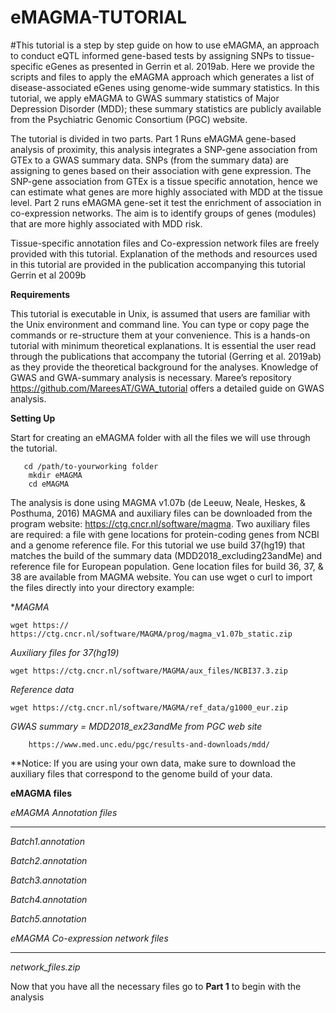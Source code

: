 # eMAGMA-TUTORIAL

#This tutorial is a step by step guide on how to use eMAGMA, an approach to conduct eQTL informed gene-based tests by assigning SNPs to tissue-specific eGenes as presented in Gerrin et al. 2019ab. Here we provide the scripts and files to apply the eMAGMA approach which generates a list of disease-associated eGenes using genome-wide summary statistics. In this tutorial, we apply eMAGMA to GWAS summary statistics of Major Depression Disorder (MDD); these summary statistics are publicly available from the Psychiatric Genomic Consortium (PGC) website. 

The tutorial is divided in two parts. Part 1 Runs eMAGMA gene-based analysis of proximity, this analysis integrates a SNP-gene association from GTEx to a GWAS summary data.  SNPs (from the summary data) are assigning to genes based on their association with gene expression. The SNP-gene association from GTEx is a tissue specific annotation, hence we can estimate what genes are more highly associated with MDD at the tissue level. Part 2 runs eMAGMA gene-set it test the enrichment of association in co-expression networks. The aim is to identify groups of genes (modules) that are more highly associated with MDD risk. 

Tissue-specific annotation files and Co-expression network files are freely provided with this tutorial. Explanation of the methods and resources used in this tutorial are provided in the publication accompanying this tutorial Gerrin et al 2009b

**Requirements** 

This tutorial is executable in Unix, is assumed that users are familiar with the Unix environment and command line. You can type or copy page the commands or re-structure them at your convenience. This is a hands-on tutorial with minimum theoretical explanations. It is essential the user read through the publications that accompany the tutorial (Gerring et al. 2019ab) as they provide the theoretical background for the analyses. Knowledge of GWAS and GWA-summary analysis is necessary. Maree’s repository https://github.com/MareesAT/GWA_tutorial offers a detailed guide on GWAS analysis.




**Setting Up**


Start for creating an eMAGMA folder with all the files we will use through the tutorial.
       
       cd /path/to-yourworking folder
        mkdir eMAGMA
        cd eMAGMA
        
The analysis is done using MAGMA v1.07b (de Leeuw, Neale, Heskes, & Posthuma, 2016) MAGMA and auxiliary files can be downloaded from the program website: https://ctg.cncr.nl/software/magma. Two auxiliary files are required: a file with gene locations for protein-coding genes from NCBI and a genome reference file. For this tutorial we use build 37(hg19) that matches the build of the summary data (MDD2018_excluding23andMe) and reference file for European population. Gene location files for build 36, 37, & 38 are available from MAGMA website. You can use wget o curl to import the files directly into your directory example:

**MAGMA*
    
    wget https:// https://ctg.cncr.nl/software/MAGMA/prog/magma_v1.07b_static.zip

*Auxiliary files for 37(hg19)*
        
    wget https://ctg.cncr.nl/software/MAGMA/aux_files/NCBI37.3.zip

*Reference data*
    
    wget https://ctg.cncr.nl/software/MAGMA/ref_data/g1000_eur.zip

*GWAS summary = MDD2018_ex23andMe from PGC web site*
        
        https://www.med.unc.edu/pgc/results-and-downloads/mdd/
        
        
**Notice: If you are using your own data, make sure to download the auxiliary files that correspond to the genome build of your data.



**eMAGMA files**


*eMAGMA Annotation files*
*************************************

   *Batch1.annotation*
   
   *Batch2.annotation*
   
   *Batch3.annotation*
   
   *Batch4.annotation*
   
   *Batch5.annotation*
   


*eMAGMA Co-expression network files*
*************************************

   *network_files.zip*


Now that you have all the necessary files go to **Part 1** to begin with the analysis

